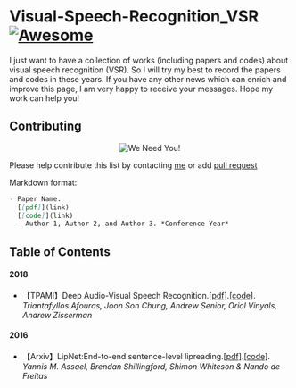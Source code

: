 # Visual-Speech-Recognition_VSR[![Awesome](https://awesome.re/badge.svg)](https://awesome.re)

I just want to have a collection of works (including papers and codes) about visual speech recognition (VSR).
So I will try my best to record the papers and codes in these years. If you have any other news which can enrich and improve this page, 
I am very happy to receive your messages. Hope my work can help you!

## Contributing
<p align="center">
  <img src="http://cdn1.sportngin.com/attachments/news_article/7269/5172/needyou_small.jpg" alt="We Need You!">
</p>

Please help contribute this list by contacting [me](739314837@qq.com) or add [pull request](https://github.com/luomingshuang/Visual-Speech-Recognition_VSR/pulls)

Markdown format:
```markdown
- Paper Name. 
  [[pdf]](link) 
  [[code]](link)
  - Author 1, Author 2, and Author 3. *Conference Year*
```

## Table of Contents

#### 2018
- 【TPAMI】Deep Audio-Visual Speech Recognition.[[pdf]](https://arxiv.org/abs/1809.02108).[[code]](https://github.com/lordmartian/deep_avsr).   
  *Triantafyllos Afouras, Joon Son Chung, Andrew Senior, Oriol Vinyals, Andrew Zisserman*

#### 2016
- 【Arxiv】LipNet:End-to-end sentence-level lipreading.[[pdf]](https://arxiv.org/pdf/1611.01599.pdf).[[code]](https://github.com/Fengdalu/LipNet-PyTorch).   
  *Yannis M. Assael, Brendan Shillingford, Shimon Whiteson & Nando de Freitas*
